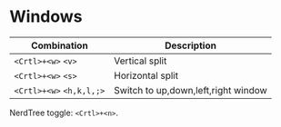# Windows

|     Combination | Description |
|-----------------|-------------|
| `<Crtl>+<w>` `<v>` |  Vertical split |
| `<Crtl>+<w>` `<s>` |  Horizontal split |
| `<Crtl>+<w>` `<h,k,l,;>`| Switch to up,down,left,right window |


NerdTree toggle: `<Crtl>+<n>`.


